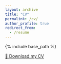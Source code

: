 ```yaml
---
layout: archive
title: "CV"
permalink: /cv/
author_profile: true
redirect_from:
  - /resume
---
```


{% include base_path %}

[📄 Download my CV](/assets/CV_eck.pdf)
